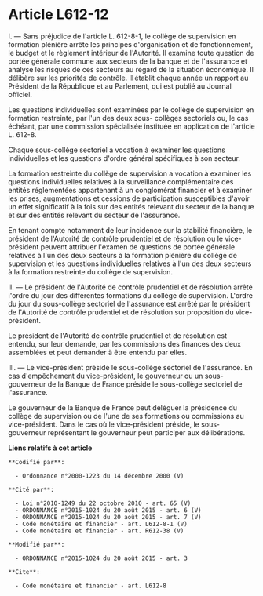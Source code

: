 # Article L612-12

I. ― Sans préjudice de l'article L. 612-8-1, le collège de supervision en formation plénière arrête les principes
d'organisation et de fonctionnement, le budget et le règlement intérieur de l'Autorité. Il examine toute question de portée
générale commune aux secteurs de la banque et de l'assurance et analyse les risques de ces secteurs au regard de la situation
économique. Il délibère sur les priorités de contrôle. Il établit chaque année un rapport au Président de la République et au
Parlement, qui est publié au Journal officiel. 

Les questions individuelles sont examinées par le collège de supervision en formation restreinte, par l'un des deux sous-
collèges sectoriels ou, le cas échéant, par une commission spécialisée instituée en application de l'article L. 612-8. 

Chaque sous-collège sectoriel a vocation à examiner les questions individuelles et les questions d'ordre général spécifiques
à son secteur. 

La formation restreinte du collège de supervision a vocation à examiner les questions individuelles relatives à la
surveillance complémentaire des entités réglementées appartenant à un conglomérat financier et à examiner les prises,
augmentations et cessions de participation susceptibles d'avoir un effet significatif à la fois sur des entités relevant du
secteur de la banque et sur des entités relevant du secteur de l'assurance. 

En tenant compte notamment de leur incidence sur la stabilité financière, le président de l'Autorité de contrôle prudentiel
et de résolution ou le vice-président peuvent attribuer l'examen de questions de portée générale relatives à l'un des deux
secteurs à la formation plénière du collège de supervision et les questions individuelles relatives à l'un des deux secteurs
à la formation restreinte du collège de supervision. 

II. ― Le président de l'Autorité de contrôle prudentiel et de résolution arrête l'ordre du jour des différentes formations du
collège de supervision. L'ordre du jour du sous-collège sectoriel de l'assurance est arrêté par le président de l'Autorité de
contrôle prudentiel et de résolution sur proposition du vice-président. 

Le président de l'Autorité de contrôle prudentiel et de résolution est entendu, sur leur demande, par les commissions des
finances des deux assemblées et peut demander à être entendu par elles. 

III. ― Le vice-président préside le sous-collège sectoriel de l'assurance. En cas d'empêchement du vice-président, le
gouverneur ou un sous-gouverneur de la Banque de France préside le sous-collège sectoriel de l'assurance. 

Le gouverneur de la Banque de France peut déléguer la présidence du collège de supervision ou de l'une de ses formations ou
commissions au vice-président. Dans le cas où le vice-président préside, le sous-gouverneur représentant le gouverneur peut
participer aux délibérations.

**Liens relatifs à cet article**

	**Codifié par**:

	  - Ordonnance n°2000-1223 du 14 décembre 2000 (V)

	**Cité par**:

	  - Loi n°2010-1249 du 22 octobre 2010 - art. 65 (V)
	  - ORDONNANCE n°2015-1024 du 20 août 2015 - art. 6 (V)
	  - ORDONNANCE n°2015-1024 du 20 août 2015 - art. 7 (V)
	  - Code monétaire et financier - art. L612-8-1 (V)
	  - Code monétaire et financier - art. R612-38 (V)

	**Modifié par**:

	  - ORDONNANCE n°2015-1024 du 20 août 2015 - art. 3

	**Cite**:

	  - Code monétaire et financier - art. L612-8
